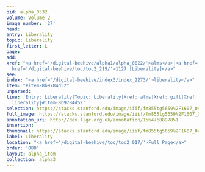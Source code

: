 ```yaml
---
pid: alpha_0532
volume: Volume 2
image_number: '27'
head: 
entry: Liberality
topic: Liberality
first_letter: L
page: 
add: 
xref: "<a href='/digital-beehive/alpha1/alpha_0022/'>alms</a>|<a href='/digital-beehive/alpha2/alpha_0360/'>gift</a>|<a
  href='/digital-beehive/toc/toc2_219/'>1127 [Liberality]</a>"
see: 
index: "<a href='/digital-beehive/index3/index_2273/'>liberality</a>"
item: "#item-8b9784d52"
unparsed: 
line: 'Entry: Liberality|Topic: Liberality|Xref: alms|Xref: gift|Xref: 1127 [Liberality]|Index:
  liberality|#item-8b9784d52'
selection: https://stacks.stanford.edu/image/iiif/fm855tg5659%2F1607_0494/346,3791,3051,539/full/0/default.jpg
full_image: https://stacks.stanford.edu/image/iiif/fm855tg5659%2F1607_0494/full/full/0/default.jpg
annotation_uri: http://dev.llgc.org.uk/annotation/1564768897851
insertion: 
thumbnail: https://stacks.stanford.edu/image/iiif/fm855tg5659%2F1607_0494/346,3791,600,180/250,/0/default.jpg
label: Liberality
location: "<a href='/digital-beehive/toc/toc2_017/'>Full Page</a>"
order: '088'
layout: alpha_item
collection: alpha3
---
```

